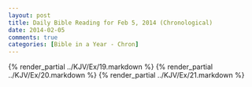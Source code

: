 ```yaml
---
layout: post
title: Daily Bible Reading for Feb 5, 2014 (Chronological)
date: 2014-02-05
comments: true
categories: [Bible in a Year - Chron]
---
```

{% render_partial ../KJV/Ex/19.markdown %}
{% render_partial ../KJV/Ex/20.markdown %}
{% render_partial ../KJV/Ex/21.markdown %}
